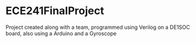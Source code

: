 # ECE241FinalProject
Project created along with a team, programmed using Verilog on a DE1SOC board, also using a Arduino and a Gyroscope

